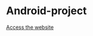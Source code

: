 # Android-project
<a href="https://arturlalbuquerque.github.io/Android-project/" target="_blank">Access the website</a>